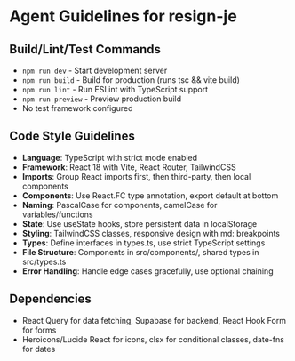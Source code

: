 # Agent Guidelines for resign-je

## Build/Lint/Test Commands
- `npm run dev` - Start development server
- `npm run build` - Build for production (runs tsc && vite build)
- `npm run lint` - Run ESLint with TypeScript support
- `npm run preview` - Preview production build
- No test framework configured

## Code Style Guidelines
- **Language**: TypeScript with strict mode enabled
- **Framework**: React 18 with Vite, React Router, TailwindCSS
- **Imports**: Group React imports first, then third-party, then local components
- **Components**: Use React.FC type annotation, export default at bottom
- **Naming**: PascalCase for components, camelCase for variables/functions
- **State**: Use useState hooks, store persistent data in localStorage
- **Styling**: TailwindCSS classes, responsive design with md: breakpoints
- **Types**: Define interfaces in types.ts, use strict TypeScript settings
- **File Structure**: Components in src/components/, shared types in src/types.ts
- **Error Handling**: Handle edge cases gracefully, use optional chaining

## Dependencies
- React Query for data fetching, Supabase for backend, React Hook Form for forms
- Heroicons/Lucide React for icons, clsx for conditional classes, date-fns for dates